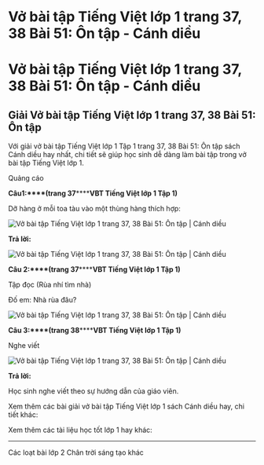 # Vở bài tập Tiếng Việt lớp 1 trang 37, 38 Bài 51: Ôn tập - Cánh diều

# Vở bài tập Tiếng Việt lớp 1 trang 37, 38 Bài 51: Ôn tập - Cánh diều

## Giải Vở bài tập Tiếng Việt lớp 1 trang 37, 38 Bài 51: Ôn tập

Với giải vở bài tập Tiếng Việt lớp 1 Tập 1 trang 37, 38 Bài 51: Ôn tập sách Cánh diều hay nhất, chi tiết sẽ giúp học sinh dễ dàng làm bài tập trong vở bài tập Tiếng Việt lớp 1.

Quảng cáo

**Câu****1****:****(trang 37********VBT Tiếng Việt lớp 1 Tập 1)**

Dỡ hàng ở mỗi toa tàu vào một thùng hàng thích hợp:

![Vở bài tập Tiếng Việt lớp 1 trang 37, 38 Bài 51: Ôn tập | Cánh diều](https://www.vietjack.com/vbt-tieng-viet-1-cd/images/bai-51-on-tap-1.png)

**Trả lời:**

![Vở bài tập Tiếng Việt lớp 1 trang 37, 38 Bài 51: Ôn tập | Cánh diều](https://www.vietjack.com/vbt-tieng-viet-1-cd/images/bai-51-on-tap-2.png)

**Câu 2:****(trang 37********VBT Tiếng Việt lớp 1 Tập 1)**

Tập đọc (Rùa nhí tìm nhà)

Đố em: Nhà rùa đâu?

![Vở bài tập Tiếng Việt lớp 1 trang 37, 38 Bài 51: Ôn tập | Cánh diều](https://www.vietjack.com/vbt-tieng-viet-1-cd/images/bai-51-on-tap-3.png)

**Câu 3:****(trang 38********VBT Tiếng Việt lớp 1 Tập 1)**

Nghe viết

![Vở bài tập Tiếng Việt lớp 1 trang 37, 38 Bài 51: Ôn tập | Cánh diều](https://www.vietjack.com/vbt-tieng-viet-1-cd/images/bai-51-on-tap-4.png)

**Trả lời:**

Học sinh nghe viết theo sự hướng dẫn của giáo viên. 

Xem thêm các bài giải vở bài tập Tiếng Việt lớp 1 sách Cánh diều hay, chi tiết khác:

Xem thêm các tài liệu học tốt lớp 1 hay khác:

* * *

Các loạt bài lớp 2 Chân trời sáng tạo khác
